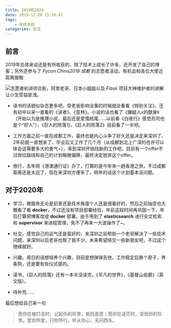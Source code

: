 ```yaml
---
title: 2019和2020
date: 2019-12-28 15:10:47
tags:
    - 年终总结
categories: 生活
---
```


## 前言

2019年总体来说还是有所收获的，除了技术上成长了许多，还开发了自己的博客；另外还参与了 *Pycon China2019 成都* 的志愿者活动，有机会和各位大佬近距离接触

![志愿者和讲师合影](https://cdn.jsdelivr.net/gh/mar-heaven/image-repo@main/blogs/pictures/20230112133616.png)，阿里老哥、日本小姐姐以及 *Flask* 项目大神维护者的讲解让小生受益匪浅。

- 读书的话貌似杂志更多吧，受老爸影响没事的时候就会看看《特别关注》、还有初中以来一直看的《读者》、《意林》。小说的话也看了《嫌疑人x的献身》（开始以为是推理小说，最后还是爱情结尾......以前看《白夜行》感觉亮司也是个“好人”）、《巨人的陨落1》、《巨人的陨落2》目前看了一半吧。



- 工作方面之前一直在成都工作，最终也是内心斗争了好久还是决定来深圳了，2年前就一直想来了，毕业后又工作了几个月（从成都到北上广深的也许可以体会这需要多大的勇气~），来到深圳开始找新的工作吧，目前有一个offer不过岗位路线和自己的计划略微偏移，最终决定放弃这个offer。



- 旅行，去年把《港澳通行证》办了，打算的是今年来一趟香港之旅，不过成都距离还是太远了，现在来深圳方便多了，明年的话这个计划基本没问题。



## 对于2020年

- 学习，微服务无论是前景还是技术角度个人还是很看好的，然后之前抽空也大概看了看 **docker**，不过还没有项目部署经验，年前这段时间再巩固一下，年后打算把博客改成 **docker** 部署。由于用到了 **elasticsearch** 进行全文检索 和  **supervisor** 来进程管理，免不了再来一大波操作了~。



- 社交，感觉自己的运气还是蛮好的，来深圳之前帮助一个老哥解决了一些技术问题，来深圳以后老哥也帮了我不少。未来希望结交一些新朋友吧，不过这个随缘就好。



- 兴趣，周日的话想培养个兴趣，目前是想弹弹吉他，工作稳定后换个房子，养条狗，还是要有些仪式感的。



- 读书，《巨人的陨落》还有一本半没读完，《平凡的世界》，《基督山伯爵》（英文版）。



- 待补充......



最后想给自己来一句



>愿你在被打击时，记起你的珍贵，抵抗恶意；愿你在迷茫时，坚信你的珍贵。爱你所爱，行你所行，听从你心，无问西东。